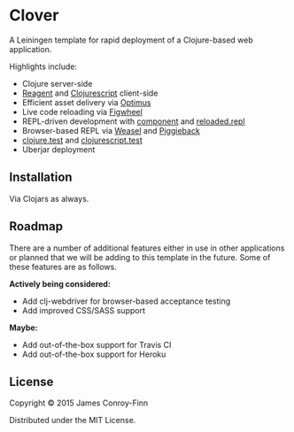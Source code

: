 # Clover

A Leiningen template for rapid deployment of a Clojure-based web application.

Highlights include:

- Clojure server-side
- [Reagent][] and [Clojurescript][] client-side
- Efficient asset delivery via [Optimus][]
- Live code reloading via [Figwheel][]
- REPL-driven development with [component][] and [reloaded.repl][]
- Browser-based REPL via [Weasel][] and [Piggieback][]
- [clojure.test][] and [clojurescript.test][]
- Uberjar deployment

## Installation

Via Clojars as always.

## Roadmap

There are a number of additional features either in use in other applications or
planned that we will be adding to this template in the future. Some of these
features are as follows.

**Actively being considered:**

- Add clj-webdriver for browser-based acceptance testing
- Add improved CSS/SASS support

**Maybe:**

- Add out-of-the-box support for Travis CI
- Add out-of-the-box support for Heroku

## License

Copyright © 2015 James Conroy-Finn

Distributed under the MIT License.

[Clojurescript]: https://github.com/clojure/clojurescript
[Figwheel]: https://github.com/bhauman/lein-figwheel
[Optimus]: https://github.com/magnars/optimus
[Piggieback]: https://github.com/cemerick/piggieback
[Reagent]: http://reagent-project.github.io/
[Weasel]: https://github.com/tomjakubowski/weasel
[clojure.test]: https://clojure.github.io/clojure/clojure.test-api.html
[clojurescript.test]: https://github.com/cemerick/clojurescript.test
[component]: https://github.com/stuartsierra/component
[reloaded.repl]: https://github.com/weavejester/reloaded.repl
